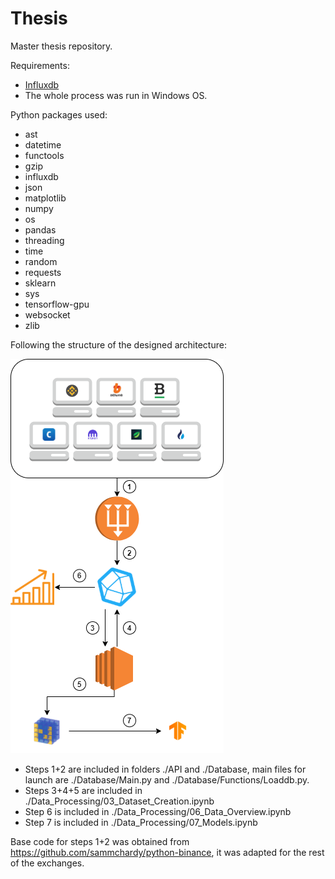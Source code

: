 # Thesis
Master thesis repository.

Requirements:

- [Influxdb](https://docs.influxdata.com/influxdb/v1.8/introduction/install/)
- The whole process was run in Windows OS.

Python packages used:

- ast
- datetime
- functools
- gzip
- influxdb
- json
- matplotlib
- numpy
- os
- pandas
- threading
- time
- random
- requests
- sklearn
- sys
- tensorflow-gpu
- websocket
- zlib

Following the structure of the designed architecture:

![alt text](https://github.com/DanielMCM/Thesis/blob/master/Image/Process_diagram.png)

- Steps 1+2 are included in folders ./API and ./Database, main files for launch are ./Database/Main.py and ./Database/Functions/Loaddb.py.
- Steps 3+4+5 are included in ./Data_Processing/03_Dataset_Creation.ipynb
- Step 6 is included in ./Data_Processing/06_Data_Overview.ipynb
- Step 7 is included in ./Data_Processing/07_Models.ipynb

Base code for steps 1+2 was obtained from https://github.com/sammchardy/python-binance, it was adapted for the rest of the exchanges.

